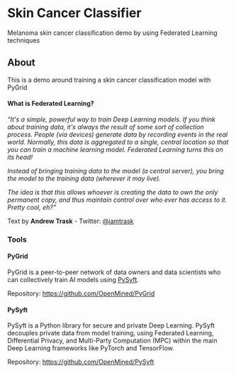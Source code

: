 # Skin Cancer Classifier
Melanoma skin cancer classification demo by using Federated Learning techniques


## About
This is a demo around training a skin cancer classification model with PyGrid


#### What is Federated Learning?
_"It's a simple, powerful way to train Deep Learning models. If you think about training data, it's always the result of some sort of collection process. People (via devices) generate data by recording events in the real world. Normally, this data is aggregated to a single, central location so that you can train a machine learning model. Federated Learning turns this on its head!_

_Instead of bringing training data to the model (a central server), you bring the model to the training data (wherever it may live)._

_The idea is that this allows whoever is creating the data to own the only permanent copy, and thus maintain control over who ever has access to it. Pretty cool, eh?"_ 

Text by **Andrew Trask** - Twitter: [@iamtrask](twitter.com/iamtrask)

### Tools

#### PyGrid

PyGrid is a peer-to-peer network of data owners and data scientists who can collectively train AI models using [PySyft](https://github.com/OpenMined/PySyft/).

Repository: https://github.com/OpenMined/PyGrid


#### PySyft

PySyft is a Python library for secure and private Deep Learning. PySyft decouples private data from model training, using Federated Learning, Differential Privacy, and Multi-Party Computation (MPC) within the main Deep Learning frameworks like PyTorch and TensorFlow.

Repository: https://github.com/OpenMined/PySyft
